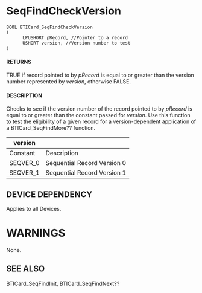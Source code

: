 # **SeqFindCheckVersion**

```
BOOL BTICard_SeqFindCheckVersion
(
      LPUSHORT pRecord, //Pointer to a record
      USHORT version, //Version number to test
)
```
#### **RETURNS**

TRUE if record pointed to by *pRecord* is equal to or greater than the version number represented by *version*, otherwise FALSE.

#### **DESCRIPTION**

Checks to see if the version number of the record pointed to by *pRecord* is equal to or greater than the constant passed for *version*. Use this function to test the eligibility of a given record for a version-dependent application of a BTICard\_SeqFindMore?? function.

| version  |                             |
|----------|-----------------------------|
| Constant | Description                 |
| SEQVER_0 | Sequential Record Version 0 |
| SEQVER_1 | Sequential Record Version 1 |

## **DEVICE DEPENDENCY**

Applies to all Devices.

# **WARNINGS**

None.

## **SEE ALSO**

BTICard\_SeqFindInit, BTICard\_SeqFindNext??